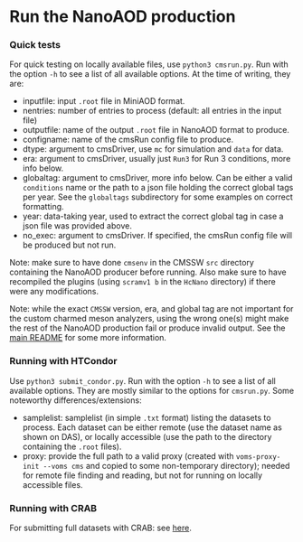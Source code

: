 # Run the NanoAOD production

### Quick tests
For quick testing on locally available files, use `python3 cmsrun.py`.
Run with the option `-h` to see a list of all available options.
At the time of writing, they are:
- inputfile: input `.root` file in MiniAOD format.
- nentries: number of entries to process (default: all entries in the input file)
- outputfile: name of the output `.root` file in NanoAOD format to produce.
- configname: name of the cmsRun config file to produce.
- dtype: argument to cmsDriver, use `mc` for simulation and `data` for data.
- era: argument to cmsDriver, usually just `Run3` for Run 3 conditions, more info below.
- globaltag: argument to cmsDriver, more info below. Can be either a valid `conditions` name or the path to a json file holding the correct global tags per year. See the `globaltags` subdirectory for some examples on correct formatting.
- year: data-taking year, used to extract the correct global tag in case a json file was provided above.
- no_exec: argument to cmsDriver. If specified, the cmsRun config file will be produced but not run.

Note: make sure to have done `cmsenv` in the CMSSW `src` directory containing the NanoAOD producer before running.
Also make sure to have recompiled the plugins (using `scramv1 b` in the `HcNano` directory) if there were any modifications.

Note: while the exact `CMSSW` version, era, and global tag are not important for the custom charmed meson analyzers,
using the wrong one(s) might make the rest of the NanoAOD production fail or produce invalid output.
See the [main README](https://github.com/LukaLambrecht/HcNano/blob/main/README.md) for some more information.

### Running with HTCondor
Use `python3 submit_condor.py`.
Run with the option `-h` to see a list of all available options.
They are mostly similar to the options for `cmsrun.py`. Some noteworthy differences/extensions:
- samplelist: samplelist (in simple `.txt` format) listing the datasets to process. Each dataset can be either remote (use the dataset name as shown on DAS), or locally accessible (use the path to the directory containing the `.root` files).
- proxy: provide the full path to a valid proxy (created with `voms-proxy-init --voms cms` and copied to some non-temporary directory); needed for remote file finding and reading, but not for running on locally accessible files.

### Running with CRAB
For submitting full datasets with CRAB: see [here](https://github.com/LukaLambrecht/HcNano/tree/main/HcNano/crab).
